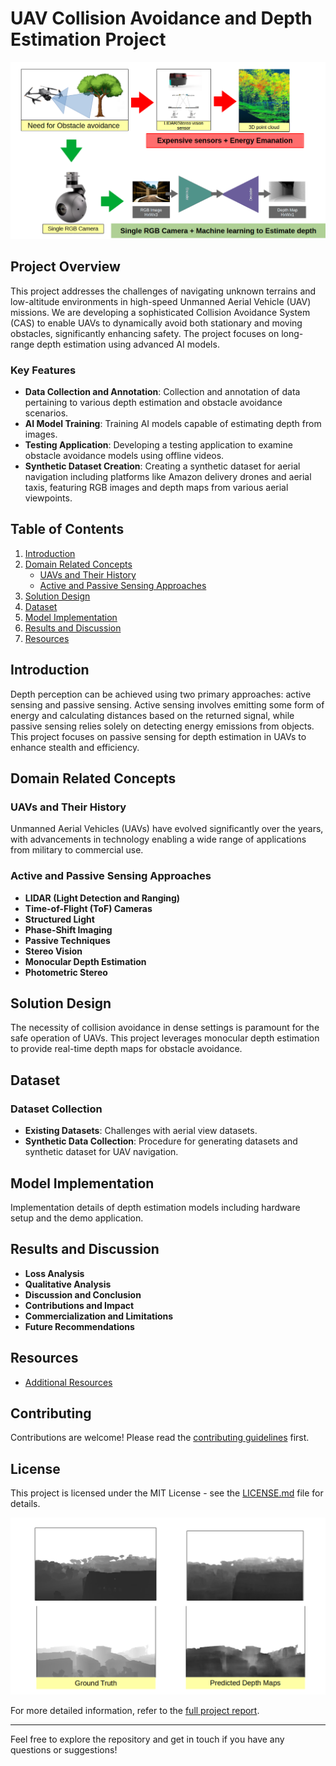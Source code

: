# UAV Collision Avoidance and Depth Estimation Project

![Project Banner](Resources/Overview_illustration.png)

## Project Overview

This project addresses the challenges of navigating unknown terrains and low-altitude environments in high-speed Unmanned Aerial Vehicle (UAV) missions. We are developing a sophisticated Collision Avoidance System (CAS) to enable UAVs to dynamically avoid both stationary and moving obstacles, significantly enhancing safety. The project focuses on long-range depth estimation using advanced AI models.

### Key Features
- **Data Collection and Annotation**: Collection and annotation of data pertaining to various depth estimation and obstacle avoidance scenarios.
- **AI Model Training**: Training AI models capable of estimating depth from images.
- **Testing Application**: Developing a testing application to examine obstacle avoidance models using offline videos.
- **Synthetic Dataset Creation**: Creating a synthetic dataset for aerial navigation including platforms like Amazon delivery drones and aerial taxis, featuring RGB images and depth maps from various aerial viewpoints.

## Table of Contents
1. [Introduction](#introduction)
2. [Domain Related Concepts](#domain-related-concepts)
   - [UAVs and Their History](#uavs-and-their-history)
   - [Active and Passive Sensing Approaches](#active-and-passive-sensing-approaches)
3. [Solution Design](#solution-design)
4. [Dataset](#dataset)
5. [Model Implementation](#model-implementation)
6. [Results and Discussion](#results-and-discussion)
7. [Resources](#resources)

## Introduction
Depth perception can be achieved using two primary approaches: active sensing and passive sensing. Active sensing involves emitting some form of energy and calculating distances based on the returned signal, while passive sensing relies solely on detecting energy emissions from objects. This project focuses on passive sensing for depth estimation in UAVs to enhance stealth and efficiency.

## Domain Related Concepts

### UAVs and Their History
Unmanned Aerial Vehicles (UAVs) have evolved significantly over the years, with advancements in technology enabling a wide range of applications from military to commercial use.

### Active and Passive Sensing Approaches
- **LIDAR (Light Detection and Ranging)**
- **Time-of-Flight (ToF) Cameras**
- **Structured Light**
- **Phase-Shift Imaging**
- **Passive Techniques**
- **Stereo Vision**
- **Monocular Depth Estimation**
- **Photometric Stereo**

## Solution Design
The necessity of collision avoidance in dense settings is paramount for the safe operation of UAVs. This project leverages monocular depth estimation to provide real-time depth maps for obstacle avoidance.

## Dataset
### Dataset Collection
- **Existing Datasets**: Challenges with aerial view datasets.
- **Synthetic Data Collection**: Procedure for generating datasets and synthetic dataset for UAV navigation.

## Model Implementation
Implementation details of depth estimation models including hardware setup and the demo application.

## Results and Discussion
- **Loss Analysis**
- **Qualitative Analysis**
- **Discussion and Conclusion**
- **Contributions and Impact**
- **Commercialization and Limitations**
- **Future Recommendations**

## Resources
- [Additional Resources](https://drive.google.com/drive/folders/1254V82oXgIXIM4SDPieFhEiee9S3Nezr?usp=drive_link)

## Contributing
Contributions are welcome! Please read the [contributing guidelines](path_to_contributing_guidelines) first.

## License
This project is licensed under the MIT License - see the [LICENSE.md](LICENSE.md) file for details.


![Sample Depth Map](Resources/output_samples.png)

For more detailed information, refer to the [full project report](path_to_your_report.pdf).

---

Feel free to explore the repository and get in touch if you have any questions or suggestions!

